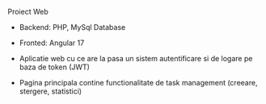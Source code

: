 Proiect Web 
- Backend: PHP, MySql Database
- Fronted: Angular 17

- Aplicatie web cu ce are la pasa un sistem autentificare si de logare pe baza de token (JWT)
- Pagina principala contine functionalitate de task management (creeare, stergere, statistici) 
